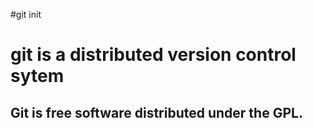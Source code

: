 #git init

# git is a distributed version control sytem
## Git is free software distributed under the GPL.